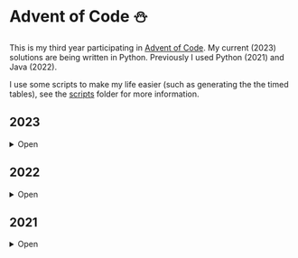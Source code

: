 # Advent of Code ⛄

This is my third year participating in [Advent of Code](https://www.adventofcode.com).
My current (2023) solutions are being written in Python. Previously I used Python (2021) and Java
(2022).

I use some scripts to make my life easier (such as generating the the timed tables),
see the [scripts](scripts/) folder for more information.

## 2023

<details><summary>Open</summary>

---

> **Note**:
> Performance runs were done on an Intel i7-9750H @ 2.60GHz, and were repeated
> 1000 times.

<table>
  <tr>
    <td align="center" rowspan=2><b>Day</b></th>
    <td align="center" rowspan=2><b>Status</b></th>
    <td align="center" rowspan=2><b>Source</b></th>
    <td align="center" colspan=2><b>Performance</b></th>
  </tr>
  <tr>
    <td align="center"><b>Part 1</b></th>
    <td align="center"><b>Part 2</b></th>
  </tr>
  <tr>
    <td><a href="https://www.adventofcode.com/2023/day/1">01 - Trebuchet</a></td>
    <td>⭐⭐</td>
		<td><a href="2023/01/solver.py">Link</a></td>
    <td><code>4.12ms</code></td>
    <td><code>7.74ms</code></td>
  </tr>
	<tr>
		<td><a href="https://www.adventofcode.com/2023/day/2">02 - Cube Conundrum</a></td>
		<td>⭐⭐</td>
		<td><a href="2023/02/solver.py">Link</a></td>
		<td><code>0.62ms</code></td>
		<td><code>0.70ms</code></td>
	</tr>
	<tr>
		<td><a href="https://www.adventofcode.com/2023/day/3">03 - Gear Ratios</a></td>
		<td>⭐⭐</td>
		<td><a href="2023/03/solver.py">Link</a></td>
		<td><code>10.91ms</code></td>
		<td><code>11.38ms</code></td>
	</tr>
	<tr>
		<td><a href="https://www.adventofcode.com/2023/day/4">04 - Scratchcards</a></td>
		<td>⭐⭐</td>
		<td><a href="2023/04/solver.py">Link</a></td>
		<td><code>1.42ms</code></td>
		<td><code>1.47ms</code></td>
	</tr>
	<tr>
		<td><a href="https://www.adventofcode.com/2023/day/5">05 - If You Give A Seed A Fertilizer</a></td>
		<td>⭐⭐</td>
		<td><a href="2023/05/solver.py">Link</a></td>
		<td><code>0.29ms</code></td>
		<td><code>4.08ms</code></td>
	</tr>
	<tr>
		<td><a href="https://www.adventofcode.com/2023/day/6">06 - Wait For It</a></td>
		<td>⭐⭐</td>
		<td><a href="2023/06/solver.py">Link</a></td>
		<td><code>0.20ms</code></td>
		<td><code>0.14ms</code></td>
	</tr>
	<tr>
		<td><a href='https://www.adventofcode.com/2023/day/7'>07 - Camel Cards</a></td>
		<td>⭐⭐</td>
		<td><a href='2023/07/solver.py'>Link</a></td>
		<td><code>3.61ms</code></td>
		<td><code>7.19ms</code></td>
	</tr>
	<tr>
		<td><a href='https://www.adventofcode.com/2023/day/8'>08 - Haunted Wasteland</a></td>
		<td>⭐⭐</td>
		<td><a href='2023/08/solver.py'>Link</a></td>
		<td><code>4.55ms</code></td>
		<td><code>41.39ms</code></td>
	</tr>
	<tr>
		<td><a href='https://www.adventofcode.com/2023/day/9'>09 - Mirage Maintenance</a></td>
		<td>⭐⭐</td>
		<td><a href='2023/09/solver.py'>Link</a></td>
		<td><code>5.27ms</code></td>
		<td><code>5.79ms</code></td>
	</tr>
	<tr>
		<td><a href='https://www.adventofcode.com/2023/day/10'>10 - Pipe Maze</a></td>
		<td>⭐⭐</td>
		<td><a href='2023/10/solver.py'>Link</a></td>
		<td><code>52.02ms</code></td>
		<td><code>763.18ms</code></td>
	</tr>
	<tr>
		<td><a href='https://www.adventofcode.com/2023/day/11'>11 - Cosmic Expansion</a></td>
		<td>⭐⭐</td>
		<td><a href='2023/11/solver.py'>Link</a></td>
		<td><code>29.59ms</code></td>
		<td><code>36.85ms</code></td>
	</tr>
	<tr>
		<td><a href='https://www.adventofcode.com/2023/day/12'>12 - Hot Springs</a></td>
		<td>⭐⭐</td>
		<td><a href='2023/12/solver.py'>Link</a></td>
		<td><code>--</code></td>
		<td><code>--</code></td>
	</tr>
	<tr>
		<td><a href='https://www.adventofcode.com/2023/day/13'>13 - Point of Incidence</a></td>
		<td>⭐⭐</td>
		<td><a href='2023/13/solver.py'>Link</a></td>
		<td><code>12.65ms</code></td>
		<td><code>11.57ms</code></td>
	</tr>
	<tr>
		<td><a href='https://www.adventofcode.com/2023/day/14'>14 - Parabolic Reflector Dish</a></td>
		<td>⭐⭐</td>
		<td><a href='2023/14/solver.py'>Link</a></td>
		<td><code>--</code></td>
		<td><code>--</code></td>
	</tr>
	<tr>
		<td><a href='https://www.adventofcode.com/2023/day/15'>15 - Lens Library</a></td>
		<td>⭐⭐</td>
		<td><a href='2023/15/solver.py'>Link</a></td>
		<td><code>0.13ms</code></td>
		<td><code>0.12ms</code></td>
	</tr>
	<tr>
		<td><a href='https://www.adventofcode.com/2023/day/16'>16 - The Floor Will Be Lava</a></td>
		<td>⭐⭐</td>
		<td><a href='2023/16/solver.py'>Link</a></td>
		<td><code>--</code></td>
		<td><code>--</code></td>
	</tr>
	<tr>
		<td><a href='https://www.adventofcode.com/2023/day/17'>17 - Clumsy Crucible</a></td>
		<td>⭐⭐</td>
		<td><a href='2023/17/solver.py'>Link</a></td>
		<td><code>--</code></td>
		<td><code>--</code></td>
	</tr>
</table>

</details>

## 2022

<details><summary>Open</summary>

---

| Day                                                                     | Status |
| ----------------------------------------------------------------------- | :----: |
| [01 - Calorie Counting](https://www.adventofcode.com/2022/day/1)        |  ⭐⭐  |
| [02 - Rock Paper Scissors](https://www.adventofcode.com/2022/day/2)     |  ⭐⭐  |
| [03 - Rucksack Reorganization](https://www.adventofcode.com/2022/day/3) |  ⭐⭐  |
| [04 - Camp Cleanup](https://www.adventofcode.com/2022/day/4)            |  ⭐⭐  |
| [05 - Supply Stacks](https://www.adventofcode.com/2022/day/5)           |  ⭐⭐  |
| [06 - Tuning Trouble](https://www.adventofcode.com/2022/day/6)          |  ⭐⭐  |
| [07 - No Space Left On Device](https://www.adventofcode.com/2022/day/7) |  ⭐⭐  |
| [08 - Treetop Tree House](https://www.adventofcode.com/2022/day/8)      |  ⭐⭐  |

</details>

## 2021

<details><summary>Open</summary>

---

| Day                                                                      | Status |
| ------------------------------------------------------------------------ | :----: |
| [01 - Sonar Sweep](https://www.adventofcode.com/2021/day/1)              |  ⭐⭐  |
| [02 - Dive!](https://www.adventofcode.com/2021/day/2)                    |  ⭐⭐  |
| [03 - Binary Diagnostic](https://www.adventofcode.com/2021/day/3)        |  ⭐⭐  |
| [04 - Giant Squid](https://www.adventofcode.com/2021/day/4)              |  ⭐⭐  |
| [05 - Hydrothermal Venture](https://www.adventofcode.com/2021/day/5)     |  ⭐⭐  |
| [06 - Lanternfish](https://www.adventofcode.com/2021/day/6)              |  ⭐⭐  |
| [07 - The Treachery of Whales](https://www.adventofcode.com/2021/day/7)  |  ⭐⭐  |
| [08 - Seven Segment Search](https://www.adventofcode.com/2021/day/8)     |  ⭐⭐  |
| [09 - Smoke Basin](https://www.adventofcode.com/2021/day/9)              |  ⭐⭐  |
| [10 - Syntax Scoring](https://www.adventofcode.com/2021/day/10)          |  ⭐⭐  |
| [11 - Dumbo Octopus](https://www.adventofcode.com/2021/day/11)           |  ⭐⭐  |
| [12 - Passage Pathing](https://www.adventofcode.com/2021/day/12)         |  ⭐⭐  |
| [13 - Transparent Origami](https://www.adventofcode.com/2021/day/13)     |  ⭐⭐  |
| [14 - Extended Polymerization](https://www.adventofcode.com/2021/day/14) |  ⭐⭐  |
| [15 - Chiton](https://www.adventofcode.com/2021/day/15)                  |  ⭐⭐  |
| [16 - Packet Decoder](https://www.adventofcode.com/2021/day/16)          |  ⭐⭐  |
| [17 - Trick Shot](https://www.adventofcode.com/2021/day/17)              |  ⭐⭐  |
| [18 - Snailfish](https://www.adventofcode.com/2021/day/18)               |  ⭐⭐  |
| [19 - Beacon Scanner](https://www.adventofcode.com/2021/day/19)          |  ⭐⭐  |
| [20 - Trench Map](https://www.adventofcode.com/2021/day/20)              |        |
| [21 - Dirac Dice](https://www.adventofcode.com/2021/day/21)              |  ⭐⭐  |
| [22 - Reactor Reboot](https://www.adventofcode.com/2021/day/22)          |        |
| [23 - Amphipod](https://www.adventofcode.com/2021/day/23)                |        |
| [24 - Arithmetic Logic Unit](https://www.adventofcode.com/2021/day/24)   |  ⭐⭐  |
| [25 - Sea Cucumber](https://www.adventofcode.com/2021/day/25)            |  ⭐⭐  |

</details>
